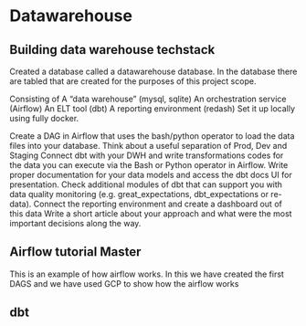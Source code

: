 # Datawarehouse

## Building data warehouse techstack

Created a database called a datawarehouse database. In the database there are tabled that are created for the purposes of this project scope.

Consisting of A “data warehouse” (mysql, sqlite) An orchestration service (Airflow) An ELT tool (dbt) A reporting environment (redash) Set it up locally using fully docker.

Create a DAG in Airflow that uses the bash/python operator to load the data files into your database. Think about a useful separation of Prod, Dev and Staging Connect dbt with your DWH and write transformations codes for the data you can execute via the Bash or Python operator in Airflow. Write proper documentation for your data models and access the dbt docs UI for presentation. Check additional modules of dbt that can support you with data quality monitoring (e.g. great_expectations, dbt_expectations or re-data). Connect the reporting environment and create a dashboard out of this data Write a short article about your approach and what were the most important decisions along the way.

## Airflow tutorial Master

This is an example of how airflow works. In this we have created the first DAGS and we have used GCP to show how
the airflow works

## dbt
